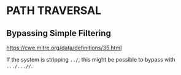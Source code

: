# PATH TRAVERSAL  

Bypassing Simple Filtering
--------------------------

https://cwe.mitre.org/data/definitions/35.html  

If the system is stripping `../`, this might be possible to bypass with `.../...//`.
